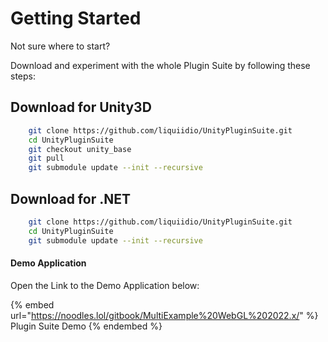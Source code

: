 # Getting Started

Not sure where to start?

Download and experiment with the whole Plugin Suite by following these steps:

## Download for Unity3D
```bash
    git clone https://github.com/liquiidio/UnityPluginSuite.git
    cd UnityPluginSuite
    git checkout unity_base
    git pull
    git submodule update --init --recursive
```

## Download for .NET
```bash
    git clone https://github.com/liquiidio/UnityPluginSuite.git
    cd UnityPluginSuite
    git submodule update --init --recursive
```
#### Demo Application

Open the Link to the Demo Application below:

{% embed url="https://noodles.lol/gitbook/MultiExample%20WebGL%202022.x/" %}
Plugin Suite Demo
{% endembed %}
